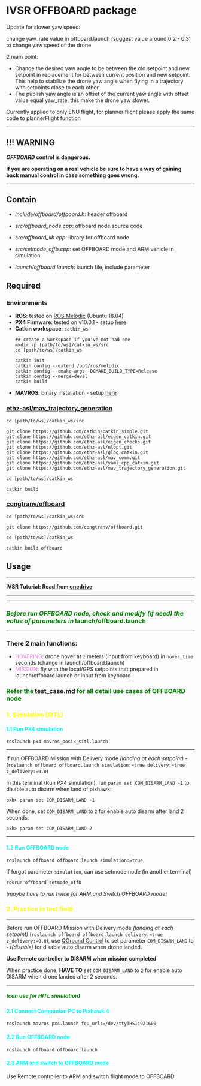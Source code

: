 # IVSR OFFBOARD package

Update for slower yaw speed: 

change yaw_rate value in offboard.launch (suggest value around 0.2 - 0.3) to change yaw speed of the drone

2 main point: 
 - Change the desired yaw angle to be between the old setpoint and new setpoint in replacement for between current position and new setpoint. This help to stabilize the drone yaw angle when flying in a trajectory with setpoints close to each other.
 - The publish yaw angle is an offset of the current yaw angle with offset value equal yaw_rate, this make the drone yaw slower.

Currently applied to only ENU flight, for planner flight please apply the same code to plannerFlight function

***
## !!! WARNING

__*OFFBOARD* control is dangerous.__

**If you are operating on a real vehicle be sure to have a way of gaining back manual control in case something goes wrong.**
***

## Contain
- *include/offboard/offboard.h*: header offboard

- *src/offboard_node.cpp*: offboard node source code
- *src/offboard_lib.cpp*: library for offboard node
- *src/setmode_offb.cpp*: set OFFBOARD mode and ARM vehicle in simulation
- *launch/offboard.launch*: launch file, include parameter

## Required

### Environments
- **ROS**: tested on [ROS Melodic](http://wiki.ros.org/melodic/Installation/Ubuntu) (Ubuntu 18.04)
- **PX4 Firmware**: tested on v10.0.1 - setup [here](https://github.com/congtranv/px4_install)
- **Catkin workspace**: `catkin_ws`
  ```
  ## create a workspace if you've not had one
  mkdir -p [path/to/ws]/catkin_ws/src
  cd [path/to/ws]/catkin_ws
  ```
  ```
  catkin init
  catkin config --extend /opt/ros/melodic
  catkin config --cmake-args -DCMAKE_BUILD_TYPE=Release
  catkin config --merge-devel
  catkin build
  ```
- **MAVROS**: binary installation - setup [here](https://docs.px4.io/master/en/ros/mavros_installation.html#binary-installation-debian-ubuntu)

### [ethz-asl/mav_trajectory_generation](https://github.com/ethz-asl/mav_trajectory_generation) 

```
cd [path/to/ws]/catkin_ws/src
```
```
git clone https://github.com/catkin/catkin_simple.git
git clone https://github.com/ethz-asl/eigen_catkin.git
git clone https://github.com/ethz-asl/eigen_checks.git
git clone https://github.com/ethz-asl/nlopt.git
git clone https://github.com/ethz-asl/glog_catkin.git
git clone https://github.com/ethz-asl/mav_comm.git
git clone https://github.com/ethz-asl/yaml_cpp_catkin.git
git clone https://github.com/ethz-asl/mav_trajectory_generation.git
```
```
cd [path/to/ws]/catkin_ws
```
```
catkin build
```
### [congtranv/offboard](https://github.com/congtranv/offboard)
```
cd [path/to/ws]/catkin_ws/src
```
```
git clone https://github.com/congtranv/offboard.git
```
```
cd [path/to/ws]/catkin_ws
```
```
catkin build offboard
```

## Usage
***
**IVSR Tutorial: Read from  [onedrive](https://husteduvn-my.sharepoint.com/:w:/g/personal/quang_nguyenanh_hust_edu_vn/EdFUubKnGGFOuTbTw5xGu3IB2g8LsIFqIswVKiPCkyMmTw?e=uTuyDv)**
***
***
### <span style="color:green">*Before run OFFBOARD node, check and modify (if need) the value of parameters in* **launch/offboard.launch**
***
### There 2 main functions:
- <span style="color:violet">HOVERING</span>: drone hover at `z` meters (input from keyboard) in `hover_time` seconds (change in launch/offboard.launch)
- <span style="color:violet">MISSION</span>: fly with the local/GPS setpoints that prepared in launch/offboard.launch or input from keyboard
### <span style="color:green">Refer the [test_case.md](test_case.md) for all detail use cases of OFFBOARD node

### <span style="color:yellow">1. Simulation (SITL)

#### <span style="color:cyan">1.1 Run PX4 simulation
```
roslaunch px4 mavros_posix_sitl.launch
```
***
  If run OFFBOARD Mission with Delivery mode *(landing at each setpoint)* -
(`roslaunch offboard offboard.launch simulation:=true delivery:=true z_delivery:=0.0`)

  In this terminal (Run PX4 simulation), run  `param set COM_DISARM_LAND -1`  to disable auto disarm when land of pixhawk:
  ```
  pxh> param set COM_DISARM_LAND -1
  ```
  When done, set `COM_DISARM_LAND` to `2` for enable auto disarm after land 2 seconds:
  ```
  pxh> param set COM_DISARM_LAND 2
  ```
***
#### <span style="color:cyan">1.2 Run OFFBOARD node
```
roslaunch offboard offboard.launch simulation:=true
```

If forgot parameter `simulation`, can use setmode node (in another terminal)
```
rosrun offboard setmode_offb
```
*(maybe have to run twice for ARM and Switch OFFBOARD mode)*
### <span style="color:yellow">2. Practice in test field

***
  Before run OFFBOARD Mission with Delivery mode *(landing at each setpoint)* (`roslaunch offboard offboard.launch delivery:=true z_delivery:=0.0`), use [QGround Control](https://github.com/congtranv/px4-param/blob/main/QGroundControl.AppImage) to set parameter `COM_DISARM_LAND` to `-1`*(disable)* for disable auto disarm when drone landed. 
  
  **Use Remote controller to DISARM when mission completed**

  When practice done, **HAVE TO** set `COM_DISARM_LAND` to `2` for enable auto DISARM when drone landed after 2 seconds.
***

##### <span style="color:green">***(can use for HITL simulation)***

#### <span style="color:cyan">2.1 Connect Companion PC to Pixhawk 4 
```
roslaunch mavros px4.launch fcu_url:=/dev/ttyTHS1:921600
```
#### <span style="color:cyan">2.2 Run OFFBOARD node
```
roslaunch offboard offboard.launch
```
#### <span style="color:cyan">2.3 ARM and switch to OFFBOARD mode
Use Remote controller to ARM and switch flight mode to OFFBOARD

